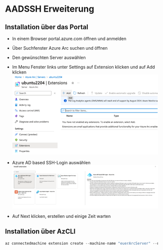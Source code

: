 # **AADSSH Erweiterung**

## Installation über das Portal

- In einem Browser portal.azure.com öffnen und anmelden
- Über Suchfenster Azure Arc suchen und öffnen
- Den gewünschten Server auswählen
- Im Menu Fenster links unter Settings auf Extension klicken und auf Add klicken
![](https://raw.githubusercontent.com/constantin-koenig/azurearc-test/main/docs/media/aadsshextension/schritt4.png)

- Azure AD based SSH-Login auswählen
![](https://raw.githubusercontent.com/constantin-koenig/azurearc-test/main/docs/media/aadsshextension/schritt5.png)

- Auf Next klicken, erstellen und einige Zeit warten

## Installation über AzCLI

``` py title="Azure Client"
az connectedmachine extension create --machine-name "euerArcServer" --name "AADSSHLogin" --location "switzerlandnorth" --type "AADSSHLoginForLinux" --publisher "Microsoft.Azure.ActiveDirectory" --resource-group "eureRessourcenGruppe"
```